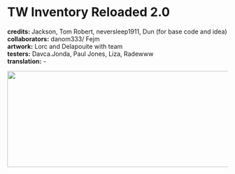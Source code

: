 # TW Inventory Reloaded 2.0

<b> credits: </b>Jackson, Tom Robert, neversleep1911, Dun (for base code and idea)<br>
<b> collaborators:</b> danom333/ Fejm<br>
<b> artwork:</b> Lorc and Delapouite with team<br>
<b> testers:</b> Davca.Jonda, Paul Jones, Liza, Radewww<br>
<b> translation:</b> - <br>

<p align="center">
<img width="508" height="220" src="https://jamzask.github.io/TWInventoryReloaded/menu/twir_biglogo.png">
</p>


